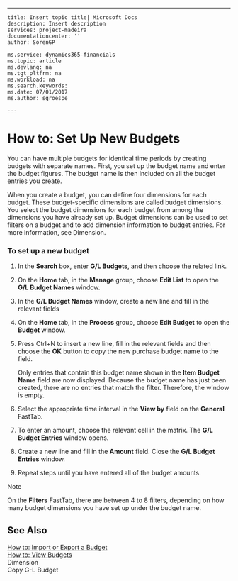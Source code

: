 ---
    title: Insert topic title| Microsoft Docs
    description: Insert description
    services: project-madeira
    documentationcenter: ''
    author: SorenGP

    ms.service: dynamics365-financials
    ms.topic: article
    ms.devlang: na
    ms.tgt_pltfrm: na
    ms.workload: na
    ms.search.keywords:
    ms.date: 07/01/2017
    ms.author: sgroespe

    ---
# How to: Set Up New Budgets
You can have multiple budgets for identical time periods by creating budgets with separate names. First, you set up the budget name and enter the budget figures. The budget name is then included on all the budget entries you create.  
  
 When you create a budget, you can define four dimensions for each budget. These budget-specific dimensions are called budget dimensions. You select the budget dimensions for each budget from among the dimensions you have already set up. Budget dimensions can be used to set filters on a budget and to add dimension information to budget entries. For more information, see Dimension.  
  
### To set up a new budget  
  
1.  In the **Search** box, enter **G\/L Budgets**, and then choose the related link.  
  
2.  On the **Home** tab, in the **Manage** group, choose **Edit List** to open the **G\/L Budget Names** window.  
  
3.  In the **G\/L Budget Names** window, create a new line and fill in the relevant fields  
  
4.  On the **Home** tab, in the **Process** group, choose **Edit Budget** to open the **Budget** window.  
  
5.  Press Ctrl\+N to insert a new line, fill in the relevant fields and then choose the **OK** button to copy the new purchase budget name to the field.  
  
     Only entries that contain this budget name shown in the **Item Budget Name** field are now displayed. Because the budget name has just been created, there are no entries that match the filter. Therefore, the window is empty.  
  
6.  Select the appropriate time interval in the **View by** field on the **General** FastTab.  
  
7.  To enter an amount, choose the relevant cell in the matrix. The **G\/L Budget Entries** window opens.  
  
8.  Create a new line and fill in the **Amount** field. Close the **G\/L Budget Entries** window.  
  
9. Repeat steps until you have entered all of the budget amounts.  
  
> [!NOTE]  
>  On the **Filters** FastTab, there are between 4 to 8 filters, depending on how many budget dimensions you have set up under the budget name.  
  
## See Also  
 [How to: Import or Export a Budget](../FullExperience/how-to-import-or-export-a-budget.md)   
 [How to: View Budgets](../FullExperience/how-to-view-budgets.md)   
 Dimension   
 Copy G-L Budget